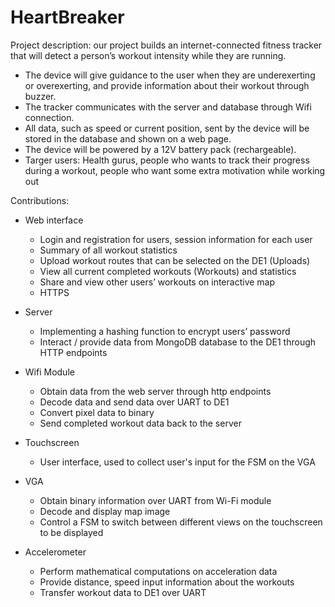 # HeartBreaker
Project description: our project builds an internet-connected fitness tracker that will detect a person’s workout intensity while they are running. 

- The device will give guidance to the user when they are underexerting or overexerting, and provide information about their workout through buzzer.
- The tracker communicates with the server and database through Wifi connection.                     
- All data, such as speed or current position, sent by the device will be stored in the database and shown on a web page.                      
- The device will be powered by a 12V battery pack (rechargeable).
- Targer users: Health gurus, people who wants to track their progress during a workout, people who want some extra motivation while working out

Contributions:
- Web interface 
  - Login and registration for users, session information for each user
  - Summary of all workout statistics
  - Upload workout routes that can be selected on the DE1 (Uploads)
  - View all current completed workouts (Workouts) and statistics
  - Share and view other users’ workouts on interactive map
  - HTTPS

- Server
  - Implementing a hashing function to encrypt users’ password
  - Interact / provide data  from MongoDB database to the DE1 through HTTP endpoints
  
- Wifi Module
  - Obtain data from the web server through http endpoints
  - Decode data and send data over UART to DE1
  - Convert pixel data to binary
  - Send completed workout data back to the server
  
- Touchscreen
  - User interface, used to collect user's input for the FSM on the VGA

- VGA
  - Obtain binary information over UART from Wi-Fi module
  - Decode and display map image
  - Control a FSM to switch between different views on the touchscreen to be displayed

- Accelerometer
  - Perform mathematical computations on acceleration data
  - Provide distance, speed input information about the workouts
  - Transfer workout data to DE1 over UART



